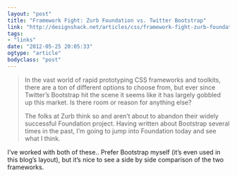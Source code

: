 ```yaml
---
layout: "post"
title: "Framework Fight: Zurb Foundation vs. Twitter Bootstrap"
link: "http://designshack.net/articles/css/framework-fight-zurb-foundation-vs-twitter-bootstrap/"
tags: 
- "links"
date: "2012-05-25 20:05:33"
ogtype: "article"
bodyclass: "post"
---
```


> In the vast world of rapid prototyping CSS frameworks and toolkits, there are a ton of different options to choose from, but ever since Twitter’s Bootstrap hit the scene it seems like it has largely gobbled up this market. Is there room or reason for anything else?
> 
> The folks at Zurb think so and aren’t about to abandon their widely successful Foundation project. Having written about Bootstrap several times in the past, I’m going to jump into Foundation today and see what I think.

I’ve worked with both of these.. Prefer Bootstrap myself (it’s even used in this blog’s layout), but it’s nice to see a side by side comparison of the two frameworks.